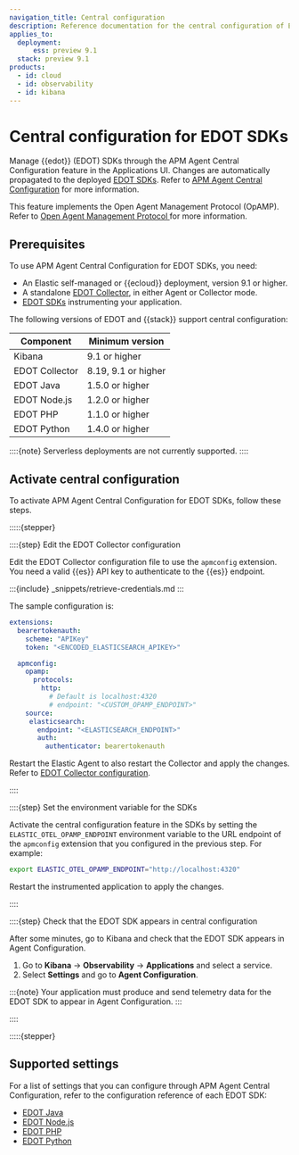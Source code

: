 ```yaml
---
navigation_title: Central configuration
description: Reference documentation for the central configuration of EDOT SDKs.
applies_to:
  deployment:
      ess: preview 9.1
  stack: preview 9.1
products:
  - id: cloud
  - id: observability
  - id: kibana
---
```


# Central configuration for EDOT SDKs

Manage {{edot}} (EDOT) SDKs through the APM Agent Central Configuration feature in the Applications UI. Changes are automatically propagated to the deployed [EDOT SDKs](./edot-sdks/index.md). Refer to [APM Agent Central Configuration](docs-content://solutions/observability/apm/apm-agent-central-configuration.md) for more information.

This feature implements the Open Agent Management Protocol (OpAMP). Refer to [Open Agent Management Protocol
](https://opentelemetry.io/docs/specs/opamp/) for more information.

## Prerequisites

To use APM Agent Central Configuration for EDOT SDKs, you need:

* An Elastic self-managed or {{ecloud}} deployment, version 9.1 or higher.
* A standalone [EDOT Collector](./edot-collector/index.md), in either Agent or Collector mode.
* [EDOT SDKs](./edot-sdks/index.md) instrumenting your application.

The following versions of EDOT and {{stack}} support central configuration:

| Component | Minimum version |
|-----------|----------------|
| Kibana | 9.1 or higher |
| EDOT Collector | 8.19, 9.1 or higher |
| EDOT Java | 1.5.0 or higher |
| EDOT Node.js | 1.2.0 or higher |
| EDOT PHP | 1.1.0 or higher |
| EDOT Python | 1.4.0 or higher |

::::{note}
Serverless deployments are not currently supported.
::::

## Activate central configuration

To activate APM Agent Central Configuration for EDOT SDKs, follow these steps.

:::::{stepper}

::::{step} Edit the EDOT Collector configuration

Edit the EDOT Collector configuration file to use the `apmconfig` extension. You need a valid {{es}} API key to authenticate to the {{es}} endpoint. 

:::{include} _snippets/retrieve-credentials.md
:::

The sample configuration is:

```yaml
extensions:
  bearertokenauth:
    scheme: "APIKey"
    token: "<ENCODED_ELASTICSEARCH_APIKEY>"

  apmconfig:
    opamp:
      protocols:
        http:
          # Default is localhost:4320
          # endpoint: "<CUSTOM_OPAMP_ENDPOINT>"
    source:
     elasticsearch:
       endpoint: "<ELASTICSEARCH_ENDPOINT>"
       auth:
         authenticator: bearertokenauth
```

Restart the Elastic Agent to also restart the Collector and apply the changes. Refer to [EDOT Collector configuration](./edot-collector/config/default-config-standalone.md#central-configuration).

::::

::::{step} Set the environment variable for the SDKs

Activate the central configuration feature in the SDKs by setting the `ELASTIC_OTEL_OPAMP_ENDPOINT` environment variable to the URL endpoint of the `apmconfig` extension that you configured in the previous step. For example:

```sh
export ELASTIC_OTEL_OPAMP_ENDPOINT="http://localhost:4320"
```

Restart the instrumented application to apply the changes.

::::

::::{step} Check that the EDOT SDK appears in central configuration

After some minutes, go to Kibana and check that the EDOT SDK appears in Agent Configuration.

1. Go to **Kibana** → **Observability** → **Applications** and select a service.
2. Select **Settings** and go to **Agent Configuration**.

:::{note}
Your application must produce and send telemetry data for the EDOT SDK to appear in Agent Configuration.
:::

::::

:::::{stepper}

## Supported settings

For a list of settings that you can configure through APM Agent Central Configuration, refer to the configuration reference of each EDOT SDK:

- [EDOT Java](./edot-sdks/java/configuration.md#central-configuration)
- [EDOT Node.js](./edot-sdks/nodejs/configuration.md#central-configuration)
- [EDOT PHP](./edot-sdks/php/configuration.md#central-configuration)
- [EDOT Python](./edot-sdks/python/configuration.md#central-configuration)